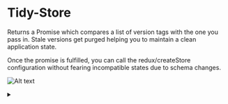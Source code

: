 # Tidy-Store

Returns a Promise which compares a list of version tags with the one you pass in.
Stale versions get purged helping you to maintain a clean application state.

Once the promise is fulfilled, you can call the redux/createStore configuration without fearing
incompatible states due to schema changes.

![Alt text](https://g.gravizo.com/source/svg/tidy-store-puml?https%3A%2F%2Fraw.githubusercontent.com%2Fiilei%2Ftidy-store%2Fmaster%2FREADME.md)
<details> 
<summary></summary>
tidy-store-puml @startuml;
skinparam ParticipantPadding 20;
skinparam BoxPadding 10;
database AppState;
database Versions;
actor Client;
participant Release;

== Build Tools ==;

Release --> Release: define versionHash by glob-hashing\n    storage-related files / folders;

note over Release %238fe68f: versionHash="8fe68f";

alt changes in storage-related files / folders;
    |||;
    Release --> Release: define versionHash by glob-hashing\n    storage-related files / folders;

    rnote over Release %23fff: versionHash inferred from\ncontents of storage-related files\ne.g.:;
    note over Release %23ffd18a: versionHash="ffd18a";
    note over Release %23a3e8f9: versionHash="a3e8f9";
    rnote over Release %23fff: etc pp. Also considers a \'".version\'" file;
|||;
else no changes in storage-related files / folders;
|||;
    Release --> Release: define versionHash by glob-hashing\n    storage-related files / folders;
    note over Release %238fe68f: versionHash="8fe68f";
|||;
end;

==  ==;

Client -> Release: GET /;

activate Client;

Release --> Client: Bundle contains\nversionHash;

== TidyStorage Promise ==;

Client -> Versions: getVersions %28 %29;
Versions --> Client: versions;

Client -> Client: determineStaleVersions %28 %29\nreturns versions array\nwithout versionHash;

alt staleVersions empty;
|||;
else staleVersions not empty;
|||;
   Client -> Client: resetStaleVersions;
   Client -> Versions: clearVersionStorage %28 %29;
   Client -> AppState: clearAppStorage %28 %29;
end;

Client -> Versions: setVersion %28 versionHash %29;

deactivate Client;

== TidyStorage Promise fulfilled ==;

@enduml; tidy-store-puml
</details>
